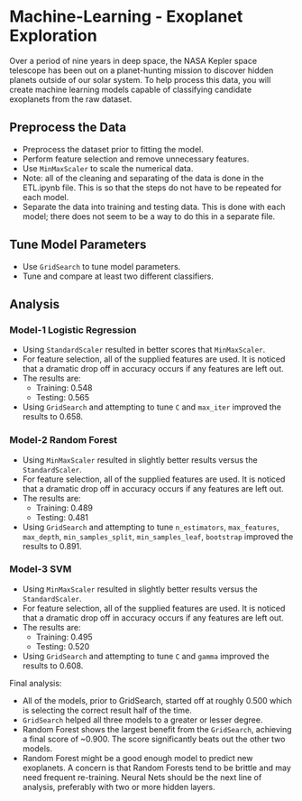 # Machine-Learning - Exoplanet Exploration

Over a period of nine years in deep space, the NASA Kepler space telescope has been out on a planet-hunting mission to discover hidden planets outside of our solar system.
To help process this data, you will create machine learning models capable of classifying candidate exoplanets from the raw dataset.

## Preprocess the Data

* Preprocess the dataset prior to fitting the model.
* Perform feature selection and remove unnecessary features.
* Use `MinMaxScaler` to scale the numerical data.
* Note: all of the cleaning and separating of the data is done in the ETL.ipynb file. This is so that the steps do not have to be repeated for each model.
* Separate the data into training and testing data. This is done with each model; there does not seem to be a way to do this in a separate file.

## Tune Model Parameters

* Use `GridSearch` to tune model parameters.
* Tune and compare at least two different classifiers.

## Analysis

### Model-1 Logistic Regression

* Using `StandardScaler` resulted in better scores that `MinMaxScaler`.
* For feature selection, all of the supplied features are used. It is noticed that a dramatic drop off in accuracy occurs if any features are left out.
* The results are:
  * Training: 0.548
  * Testing: 0.565
* Using `GridSearch` and attempting to tune `C` and `max_iter` improved the results to 0.658.

### Model-2 Random Forest

* Using `MinMaxScaler` resulted in slightly better results versus the `StandardScaler`.
* For feature selection, all of the supplied features are used. It is noticed that a dramatic drop off in accuracy occurs if any features are left out.
* The results are:
  * Training: 0.489
  * Testing: 0.481
* Using `GridSearch` and attempting to tune `n_estimators`, `max_features`, `max_depth`, `min_samples_split`, `min_samples_leaf`, `bootstrap` improved the results to 0.891.

### Model-3 SVM

* Using `MinMaxScaler` resulted in slightly better results versus the `StandardScaler`.
* For feature selection, all of the supplied features are used. It is noticed that a dramatic drop off in accuracy occurs if any features are left out.
* The results are:
  * Training: 0.495
  * Testing: 0.520
* Using `GridSearch` and attempting to tune `C` and `gamma` improved the results to 0.608.

Final analysis:

* All of the models, prior to GridSearch, started off at roughly 0.500 which is selecting the correct result half of the time.
* `GridSearch` helped all three models to a greater or lesser degree.
* Random Forest shows the largest benefit from the `GridSearch`, achieving a final score of ~0.900. The score significantly beats out the other two models.
* Random Forest might be a good enough model to predict new exoplanets. A concern is that Random Forests tend to be brittle and may need frequent re-training. Neural Nets should be the next line of analysis, preferably with two or more hidden layers.
